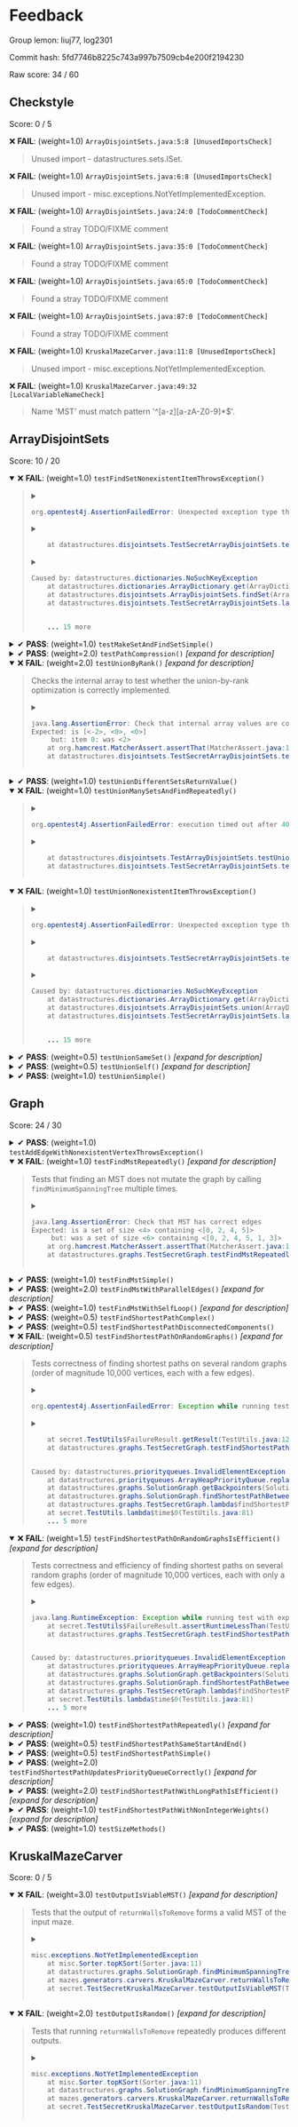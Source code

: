 # Feedback

Group lemon: liuj77, log2301

Commit hash: 5fd7746b8225c743a997b7509cb4e200f2194230

Raw score: 34 / 60

## Checkstyle

Score: 0 / 5

❌ <b>FAIL</b>: (weight=1.0) `ArrayDisjointSets.java:5:8 [UnusedImportsCheck]`  
> Unused import - datastructures.sets.ISet.

❌ <b>FAIL</b>: (weight=1.0) `ArrayDisjointSets.java:6:8 [UnusedImportsCheck]`  
> Unused import - misc.exceptions.NotYetImplementedException.

❌ <b>FAIL</b>: (weight=1.0) `ArrayDisjointSets.java:24:0 [TodoCommentCheck]`  
> Found a stray TODO/FIXME comment

❌ <b>FAIL</b>: (weight=1.0) `ArrayDisjointSets.java:35:0 [TodoCommentCheck]`  
> Found a stray TODO/FIXME comment

❌ <b>FAIL</b>: (weight=1.0) `ArrayDisjointSets.java:65:0 [TodoCommentCheck]`  
> Found a stray TODO/FIXME comment

❌ <b>FAIL</b>: (weight=1.0) `ArrayDisjointSets.java:87:0 [TodoCommentCheck]`  
> Found a stray TODO/FIXME comment

❌ <b>FAIL</b>: (weight=1.0) `KruskalMazeCarver.java:11:8 [UnusedImportsCheck]`  
> Unused import - misc.exceptions.NotYetImplementedException.

❌ <b>FAIL</b>: (weight=1.0) `KruskalMazeCarver.java:49:32 [LocalVariableNameCheck]`  
> Name 'MST' must match pattern '^[a-z][a-zA-Z0-9]*$'.

## ArrayDisjointSets

Score: 10 / 20

<details open>
<summary>❌ <b>FAIL</b>: (weight=1.0) <code>testFindSetNonexistentItemThrowsException()</code></summary>

> <details>
> <summary>
> 
> ``` java
> org.opentest4j.AssertionFailedError: Unexpected exception type thrown ==> expected: <java.lang.IllegalArgumentException> but was: <datastructures.dictionaries.NoSuchKeyException>
> ```
> </summary>
> 
> ``` java
>     at org.junit.jupiter.api.AssertThrows.assertThrows(AssertThrows.java:65)
>     at org.junit.jupiter.api.AssertThrows.assertThrows(AssertThrows.java:37)
>     at org.junit.jupiter.api.Assertions.assertThrows(Assertions.java:2952)
> ```
> </details>
> <details>
> <summary>
> 
> ``` java
>     at datastructures.disjointsets.TestSecretArrayDisjointSets.testFindSetNonexistentItemThrowsException(TestSecretArrayDisjointSets.java:63)
> ```
> </summary>
> 
> ``` java
>     at java.base/jdk.internal.reflect.NativeMethodAccessorImpl.invoke0(Native Method)
>     at java.base/jdk.internal.reflect.NativeMethodAccessorImpl.invoke(NativeMethodAccessorImpl.java:62)
>     at java.base/jdk.internal.reflect.DelegatingMethodAccessorImpl.invoke(DelegatingMethodAccessorImpl.java:43)
>     at java.base/java.lang.reflect.Method.invoke(Method.java:567)
>     at org.junit.platform.commons.util.ReflectionUtils.invokeMethod(ReflectionUtils.java:675)
>     at org.junit.jupiter.engine.execution.MethodInvocation.proceed(MethodInvocation.java:60)
>     at org.junit.jupiter.engine.execution.InvocationInterceptorChain$ValidatingInvocation.proceed(InvocationInterceptorChain.java:125)
>     at org.junit.jupiter.api.AssertTimeout.lambda$assertTimeoutPreemptively$4(AssertTimeout.java:132)
>     at java.base/java.util.concurrent.FutureTask.run(FutureTask.java:264)
>     at java.base/java.util.concurrent.ThreadPoolExecutor.runWorker(ThreadPoolExecutor.java:1128)
>     at java.base/java.util.concurrent.ThreadPoolExecutor$Worker.run(ThreadPoolExecutor.java:628)
>     at java.base/java.lang.Thread.run(Thread.java:835)
> ```
> </details>
> <details>
> <summary>
> 
> ``` java
> Caused by: datastructures.dictionaries.NoSuchKeyException
>     at datastructures.dictionaries.ArrayDictionary.get(ArrayDictionary.java:71)
>     at datastructures.disjointsets.ArrayDisjointSets.findSet(ArrayDisjointSets.java:67)
>     at datastructures.disjointsets.TestSecretArrayDisjointSets.lambda$testFindSetNonexistentItemThrowsException$3(TestSecretArrayDisjointSets.java:63)
> ```
> </summary>
> 
> ``` java
>     at org.junit.jupiter.api.AssertThrows.assertThrows(AssertThrows.java:55)
> ```
> </details>
> 
> ``` java
>     ... 15 more
> ```

</details>

<details>
<summary>✔ <b>PASS</b>: (weight=1.0) <code>testMakeSetAndFindSetSimple()</code></summary>
</details>

<details>
<summary>✔ <b>PASS</b>: (weight=2.0) <code>testPathCompression()</code> <i>[expand for description]</i></summary>

> Checks the internal array to test whether the path-compression optimization is correctly
> implemented.

</details>

<details open>
<summary>❌ <b>FAIL</b>: (weight=2.0) <code>testUnionByRank()</code> <i>[expand for description]</i></summary>

> Checks the internal array to test whether the union-by-rank optimization is correctly implemented.
>
> <details>
> <summary>
> 
> ``` java
> java.lang.AssertionError: Check that internal array values are correct
> Expected: is [<-2>, <0>, <0>] 
>      but: item 0: was <2>
>     at org.hamcrest.MatcherAssert.assertThat(MatcherAssert.java:18)
>     at datastructures.disjointsets.TestSecretArrayDisjointSets.testUnionByRank(TestSecretArrayDisjointSets.java:225)
> ```
> </summary>
> 
> ``` java
>     at java.base/jdk.internal.reflect.NativeMethodAccessorImpl.invoke0(Native Method)
>     at java.base/jdk.internal.reflect.NativeMethodAccessorImpl.invoke(NativeMethodAccessorImpl.java:62)
>     at java.base/jdk.internal.reflect.DelegatingMethodAccessorImpl.invoke(DelegatingMethodAccessorImpl.java:43)
>     at java.base/java.lang.reflect.Method.invoke(Method.java:567)
>     at org.junit.platform.commons.util.ReflectionUtils.invokeMethod(ReflectionUtils.java:675)
>     at org.junit.jupiter.engine.execution.MethodInvocation.proceed(MethodInvocation.java:60)
>     at org.junit.jupiter.engine.execution.InvocationInterceptorChain$ValidatingInvocation.proceed(InvocationInterceptorChain.java:125)
>     at org.junit.jupiter.api.AssertTimeout.lambda$assertTimeoutPreemptively$4(AssertTimeout.java:132)
>     at java.base/java.util.concurrent.FutureTask.run(FutureTask.java:264)
>     at java.base/java.util.concurrent.ThreadPoolExecutor.runWorker(ThreadPoolExecutor.java:1128)
>     at java.base/java.util.concurrent.ThreadPoolExecutor$Worker.run(ThreadPoolExecutor.java:628)
>     at java.base/java.lang.Thread.run(Thread.java:835)
> ```
> </details>

</details>

<details>
<summary>✔ <b>PASS</b>: (weight=1.0) <code>testUnionDifferentSetsReturnValue()</code></summary>
</details>

<details open>
<summary>❌ <b>FAIL</b>: (weight=1.0) <code>testUnionManySetsAndFindRepeatedly()</code></summary>

> <details>
> <summary>
> 
> ``` java
> org.opentest4j.AssertionFailedError: execution timed out after 4000 ms
> ```
> </summary>
> 
> ``` java
>     at org.junit.jupiter.api.AssertTimeout.assertTimeoutPreemptively(AssertTimeout.java:144)
>     at org.junit.jupiter.api.AssertTimeout.assertTimeoutPreemptively(AssertTimeout.java:115)
>     at org.junit.jupiter.api.AssertTimeout.assertTimeoutPreemptively(AssertTimeout.java:97)
>     at org.junit.jupiter.api.AssertTimeout.assertTimeoutPreemptively(AssertTimeout.java:93)
>     at org.junit.jupiter.api.Assertions.assertTimeoutPreemptively(Assertions.java:3268)
> ```
> </details>
> <details>
> <summary>
> 
> ``` java
>     at datastructures.disjointsets.TestArrayDisjointSets.testUnionManySetsAndFindRepeatedly(TestArrayDisjointSets.java:82)
>     at datastructures.disjointsets.TestSecretArrayDisjointSets.testUnionManySetsAndFindRepeatedly(TestSecretArrayDisjointSets.java:55)
> ```
> </summary>
> 
> ``` java
>     at java.base/jdk.internal.reflect.NativeMethodAccessorImpl.invoke0(Native Method)
>     at java.base/jdk.internal.reflect.NativeMethodAccessorImpl.invoke(NativeMethodAccessorImpl.java:62)
>     at java.base/jdk.internal.reflect.DelegatingMethodAccessorImpl.invoke(DelegatingMethodAccessorImpl.java:43)
>     at java.base/java.lang.reflect.Method.invoke(Method.java:567)
>     at org.junit.platform.commons.util.ReflectionUtils.invokeMethod(ReflectionUtils.java:675)
>     at org.junit.jupiter.engine.execution.MethodInvocation.proceed(MethodInvocation.java:60)
>     at org.junit.jupiter.engine.execution.InvocationInterceptorChain$ValidatingInvocation.proceed(InvocationInterceptorChain.java:125)
>     at org.junit.jupiter.api.AssertTimeout.lambda$assertTimeoutPreemptively$4(AssertTimeout.java:132)
>     at java.base/java.util.concurrent.FutureTask.run(FutureTask.java:264)
>     at java.base/java.util.concurrent.ThreadPoolExecutor.runWorker(ThreadPoolExecutor.java:1128)
>     at java.base/java.util.concurrent.ThreadPoolExecutor$Worker.run(ThreadPoolExecutor.java:628)
>     at java.base/java.lang.Thread.run(Thread.java:835)
> ```
> </details>

</details>

<details open>
<summary>❌ <b>FAIL</b>: (weight=1.0) <code>testUnionNonexistentItemThrowsException()</code></summary>

> <details>
> <summary>
> 
> ``` java
> org.opentest4j.AssertionFailedError: Unexpected exception type thrown ==> expected: <java.lang.IllegalArgumentException> but was: <datastructures.dictionaries.NoSuchKeyException>
> ```
> </summary>
> 
> ``` java
>     at org.junit.jupiter.api.AssertThrows.assertThrows(AssertThrows.java:65)
>     at org.junit.jupiter.api.AssertThrows.assertThrows(AssertThrows.java:37)
>     at org.junit.jupiter.api.Assertions.assertThrows(Assertions.java:2952)
> ```
> </details>
> <details>
> <summary>
> 
> ``` java
>     at datastructures.disjointsets.TestSecretArrayDisjointSets.testUnionNonexistentItemThrowsException(TestSecretArrayDisjointSets.java:71)
> ```
> </summary>
> 
> ``` java
>     at java.base/jdk.internal.reflect.NativeMethodAccessorImpl.invoke0(Native Method)
>     at java.base/jdk.internal.reflect.NativeMethodAccessorImpl.invoke(NativeMethodAccessorImpl.java:62)
>     at java.base/jdk.internal.reflect.DelegatingMethodAccessorImpl.invoke(DelegatingMethodAccessorImpl.java:43)
>     at java.base/java.lang.reflect.Method.invoke(Method.java:567)
>     at org.junit.platform.commons.util.ReflectionUtils.invokeMethod(ReflectionUtils.java:675)
>     at org.junit.jupiter.engine.execution.MethodInvocation.proceed(MethodInvocation.java:60)
>     at org.junit.jupiter.engine.execution.InvocationInterceptorChain$ValidatingInvocation.proceed(InvocationInterceptorChain.java:125)
>     at org.junit.jupiter.api.AssertTimeout.lambda$assertTimeoutPreemptively$4(AssertTimeout.java:132)
>     at java.base/java.util.concurrent.FutureTask.run(FutureTask.java:264)
>     at java.base/java.util.concurrent.ThreadPoolExecutor.runWorker(ThreadPoolExecutor.java:1128)
>     at java.base/java.util.concurrent.ThreadPoolExecutor$Worker.run(ThreadPoolExecutor.java:628)
>     at java.base/java.lang.Thread.run(Thread.java:835)
> ```
> </details>
> <details>
> <summary>
> 
> ``` java
> Caused by: datastructures.dictionaries.NoSuchKeyException
>     at datastructures.dictionaries.ArrayDictionary.get(ArrayDictionary.java:71)
>     at datastructures.disjointsets.ArrayDisjointSets.union(ArrayDisjointSets.java:89)
>     at datastructures.disjointsets.TestSecretArrayDisjointSets.lambda$testUnionNonexistentItemThrowsException$4(TestSecretArrayDisjointSets.java:71)
> ```
> </summary>
> 
> ``` java
>     at org.junit.jupiter.api.AssertThrows.assertThrows(AssertThrows.java:55)
> ```
> </details>
> 
> ``` java
>     ... 15 more
> ```

</details>

<details>
<summary>✔ <b>PASS</b>: (weight=0.5) <code>testUnionSameSet()</code> <i>[expand for description]</i></summary>

> Tests whether unioning two items in the same set correctly does nothing and returns false. (Causing
> an item to point to itself or one of its children will likely result in a stack overflow or timeout
> due to infinite recursion or infinite looping.)

</details>

<details>
<summary>✔ <b>PASS</b>: (weight=0.5) <code>testUnionSelf()</code> <i>[expand for description]</i></summary>

> Tests whether unioning an item with itself correctly does nothing and returns false.

</details>

<details>
<summary>✔ <b>PASS</b>: (weight=1.0) <code>testUnionSimple()</code></summary>
</details>

## Graph

Score: 24 / 30

<details>
<summary>✔ <b>PASS</b>: (weight=1.0) <code>testAddEdgeWithNonexistentVertexThrowsException()</code></summary>
</details>

<details open>
<summary>❌ <b>FAIL</b>: (weight=1.0) <code>testFindMstRepeatedly()</code> <i>[expand for description]</i></summary>

> Tests that finding an MST does not mutate the graph by calling `findMinimumSpanningTree` multiple
> times.
>
> <details>
> <summary>
> 
> ``` java
> java.lang.AssertionError: Check that MST has correct edges
> Expected: is a set of size <4> containing <[0, 2, 4, 5]>
>      but: was a set of size <6> containing <[0, 2, 4, 5, 1, 3]>
>     at org.hamcrest.MatcherAssert.assertThat(MatcherAssert.java:18)
>     at datastructures.graphs.TestSecretGraph.testFindMstRepeatedly(TestSecretGraph.java:316)
> ```
> </summary>
> 
> ``` java
>     at java.base/jdk.internal.reflect.NativeMethodAccessorImpl.invoke0(Native Method)
>     at java.base/jdk.internal.reflect.NativeMethodAccessorImpl.invoke(NativeMethodAccessorImpl.java:62)
>     at java.base/jdk.internal.reflect.DelegatingMethodAccessorImpl.invoke(DelegatingMethodAccessorImpl.java:43)
>     at java.base/java.lang.reflect.Method.invoke(Method.java:567)
>     at org.junit.platform.commons.util.ReflectionUtils.invokeMethod(ReflectionUtils.java:675)
>     at org.junit.jupiter.engine.execution.MethodInvocation.proceed(MethodInvocation.java:60)
>     at org.junit.jupiter.engine.execution.InvocationInterceptorChain$ValidatingInvocation.proceed(InvocationInterceptorChain.java:125)
>     at org.junit.jupiter.api.AssertTimeout.lambda$assertTimeoutPreemptively$4(AssertTimeout.java:132)
>     at java.base/java.util.concurrent.FutureTask.run(FutureTask.java:264)
>     at java.base/java.util.concurrent.ThreadPoolExecutor.runWorker(ThreadPoolExecutor.java:1128)
>     at java.base/java.util.concurrent.ThreadPoolExecutor$Worker.run(ThreadPoolExecutor.java:628)
>     at java.base/java.lang.Thread.run(Thread.java:835)
> ```
> </details>

</details>

<details>
<summary>✔ <b>PASS</b>: (weight=1.0) <code>testFindMstSimple()</code></summary>
</details>

<details>
<summary>✔ <b>PASS</b>: (weight=2.0) <code>testFindMstWithParallelEdges()</code> <i>[expand for description]</i></summary>

> Tests that finding an MST on a graph with many parallel edges works correctly.

</details>

<details>
<summary>✔ <b>PASS</b>: (weight=1.0) <code>testFindMstWithSelfLoop()</code> <i>[expand for description]</i></summary>

> Tests that finding an MST on a graph with a low-cost self-loop works correctly.

</details>

<details>
<summary>✔ <b>PASS</b>: (weight=0.5) <code>testFindShortestPathComplex()</code></summary>
</details>

<details>
<summary>✔ <b>PASS</b>: (weight=0.5) <code>testFindShortestPathDisconnectedComponents()</code></summary>
</details>

<details open>
<summary>❌ <b>FAIL</b>: (weight=0.5) <code>testFindShortestPathOnRandomGraphs()</code> <i>[expand for description]</i></summary>

> Tests correctness of finding shortest paths on several random graphs (order of magnitude 10,000
> vertices, each with a few edges).
>
> <details>
> <summary>
> 
> ``` java
> org.opentest4j.AssertionFailedError: Exception while running test
> ```
> </summary>
> 
> ``` java
>     at org.junit.jupiter.api.AssertionUtils.fail(AssertionUtils.java:43)
>     at org.junit.jupiter.api.Assertions.fail(Assertions.java:129)
> ```
> </details>
> <details>
> <summary>
> 
> ``` java
>     at secret.TestUtils$FailureResult.getResult(TestUtils.java:129)
>     at datastructures.graphs.TestSecretGraph.testFindShortestPathOnRandomGraphs(TestSecretGraph.java:143)
> ```
> </summary>
> 
> ``` java
>     at java.base/jdk.internal.reflect.NativeMethodAccessorImpl.invoke0(Native Method)
>     at java.base/jdk.internal.reflect.NativeMethodAccessorImpl.invoke(NativeMethodAccessorImpl.java:62)
>     at java.base/jdk.internal.reflect.DelegatingMethodAccessorImpl.invoke(DelegatingMethodAccessorImpl.java:43)
>     at java.base/java.lang.reflect.Method.invoke(Method.java:567)
>     at org.junit.platform.commons.util.ReflectionUtils.invokeMethod(ReflectionUtils.java:675)
>     at org.junit.jupiter.engine.execution.MethodInvocation.proceed(MethodInvocation.java:60)
>     at org.junit.jupiter.engine.execution.InvocationInterceptorChain$ValidatingInvocation.proceed(InvocationInterceptorChain.java:125)
>     at org.junit.jupiter.api.AssertTimeout.lambda$assertTimeoutPreemptively$4(AssertTimeout.java:132)
>     at java.base/java.util.concurrent.FutureTask.run(FutureTask.java:264)
>     at java.base/java.util.concurrent.ThreadPoolExecutor.runWorker(ThreadPoolExecutor.java:1128)
>     at java.base/java.util.concurrent.ThreadPoolExecutor$Worker.run(ThreadPoolExecutor.java:628)
>     at java.base/java.lang.Thread.run(Thread.java:835)
> ```
> </details>
> 
> ``` java
> Caused by: datastructures.priorityqueues.InvalidElementException
>     at datastructures.priorityqueues.ArrayHeapPriorityQueue.replace(ArrayHeapPriorityQueue.java:130)
>     at datastructures.graphs.SolutionGraph.getBackpointers(SolutionGraph.java:211)
>     at datastructures.graphs.SolutionGraph.findShortestPathBetween(SolutionGraph.java:169)
>     at datastructures.graphs.TestSecretGraph.lambda$findShortestPathOnRandomGraphs$2(TestSecretGraph.java:127)
>     at secret.TestUtils.lambda$time$0(TestUtils.java:81)
>     ... 5 more
> ```

</details>

<details open>
<summary>❌ <b>FAIL</b>: (weight=1.5) <code>testFindShortestPathOnRandomGraphsIsEfficient()</code> <i>[expand for description]</i></summary>

> Tests correctness and efficiency of finding shortest paths on several random graphs (order of
> magnitude 10,000 vertices, each with only a few edges).
>
> <details>
> <summary>
> 
> ``` java
> java.lang.RuntimeException: Exception while running test with expected runtime 10000 ms
>     at secret.TestUtils$FailureResult.assertRuntimeLessThan(TestUtils.java:124)
>     at datastructures.graphs.TestSecretGraph.testFindShortestPathOnRandomGraphsIsEfficient(TestSecretGraph.java:148)
> ```
> </summary>
> 
> ``` java
>     at java.base/jdk.internal.reflect.NativeMethodAccessorImpl.invoke0(Native Method)
>     at java.base/jdk.internal.reflect.NativeMethodAccessorImpl.invoke(NativeMethodAccessorImpl.java:62)
>     at java.base/jdk.internal.reflect.DelegatingMethodAccessorImpl.invoke(DelegatingMethodAccessorImpl.java:43)
>     at java.base/java.lang.reflect.Method.invoke(Method.java:567)
>     at org.junit.platform.commons.util.ReflectionUtils.invokeMethod(ReflectionUtils.java:675)
>     at org.junit.jupiter.engine.execution.MethodInvocation.proceed(MethodInvocation.java:60)
>     at org.junit.jupiter.engine.execution.InvocationInterceptorChain$ValidatingInvocation.proceed(InvocationInterceptorChain.java:125)
>     at org.junit.jupiter.api.AssertTimeout.lambda$assertTimeoutPreemptively$4(AssertTimeout.java:132)
>     at java.base/java.util.concurrent.FutureTask.run(FutureTask.java:264)
>     at java.base/java.util.concurrent.ThreadPoolExecutor.runWorker(ThreadPoolExecutor.java:1128)
>     at java.base/java.util.concurrent.ThreadPoolExecutor$Worker.run(ThreadPoolExecutor.java:628)
>     at java.base/java.lang.Thread.run(Thread.java:835)
> ```
> </details>
> 
> ``` java
> Caused by: datastructures.priorityqueues.InvalidElementException
>     at datastructures.priorityqueues.ArrayHeapPriorityQueue.replace(ArrayHeapPriorityQueue.java:130)
>     at datastructures.graphs.SolutionGraph.getBackpointers(SolutionGraph.java:211)
>     at datastructures.graphs.SolutionGraph.findShortestPathBetween(SolutionGraph.java:169)
>     at datastructures.graphs.TestSecretGraph.lambda$findShortestPathOnRandomGraphs$2(TestSecretGraph.java:127)
>     at secret.TestUtils.lambda$time$0(TestUtils.java:81)
>     ... 5 more
> ```

</details>

<details>
<summary>✔ <b>PASS</b>: (weight=1.0) <code>testFindShortestPathRepeatedly()</code> <i>[expand for description]</i></summary>

> Tests that finding shortest paths does not mutate the graph by calling `findShortestPathBetween`
> multiple times.

</details>

<details>
<summary>✔ <b>PASS</b>: (weight=0.5) <code>testFindShortestPathSameStartAndEnd()</code></summary>
</details>

<details>
<summary>✔ <b>PASS</b>: (weight=0.5) <code>testFindShortestPathSimple()</code></summary>
</details>

<details>
<summary>✔ <b>PASS</b>: (weight=2.0) <code>testFindShortestPathUpdatesPriorityQueueCorrectly()</code> <i>[expand for description]</i></summary>

> Tests whether finding shortest paths correctly updates the priority queue while running Dijkstra's
> algorithm by using a graph that will produce incorrect results otherwise (e.g., if elements in the
> priority queue are mutated).

</details>

<details>
<summary>✔ <b>PASS</b>: (weight=2.0) <code>testFindShortestPathWithLongPathIsEfficient()</code> <i>[expand for description]</i></summary>

> Tests the efficiency of finding a shortest path when the shortest path is very long (order of
> magnitude 1000 edges long).

</details>

<details>
<summary>✔ <b>PASS</b>: (weight=1.0) <code>testFindShortestPathWithNonIntegerWeights()</code> <i>[expand for description]</i></summary>

> Tests whether finding shortest paths works correctly when some paths differ in cost by less than 1.

</details>

<details>
<summary>✔ <b>PASS</b>: (weight=1.0) <code>testSizeMethods()</code></summary>
</details>

## KruskalMazeCarver

Score: 0 / 5

<details open>
<summary>❌ <b>FAIL</b>: (weight=3.0) <code>testOutputIsViableMST()</code> <i>[expand for description]</i></summary>

> Tests that the output of `returnWallsToRemove` forms a valid MST of the input maze.
>
> <details>
> <summary>
> 
> ``` java
> misc.exceptions.NotYetImplementedException
>     at misc.Sorter.topKSort(Sorter.java:11)
>     at datastructures.graphs.SolutionGraph.findMinimumSpanningTree(SolutionGraph.java:134)
>     at mazes.generators.carvers.KruskalMazeCarver.returnWallsToRemove(KruskalMazeCarver.java:49)
>     at secret.TestSecretKruskalMazeCarver.testOutputIsViableMST(TestSecretKruskalMazeCarver.java:48)
> ```
> </summary>
> 
> ``` java
>     at java.base/jdk.internal.reflect.NativeMethodAccessorImpl.invoke0(Native Method)
>     at java.base/jdk.internal.reflect.NativeMethodAccessorImpl.invoke(NativeMethodAccessorImpl.java:62)
>     at java.base/jdk.internal.reflect.DelegatingMethodAccessorImpl.invoke(DelegatingMethodAccessorImpl.java:43)
>     at java.base/java.lang.reflect.Method.invoke(Method.java:567)
>     at org.junit.platform.commons.util.ReflectionUtils.invokeMethod(ReflectionUtils.java:675)
>     at org.junit.jupiter.engine.execution.MethodInvocation.proceed(MethodInvocation.java:60)
>     at org.junit.jupiter.engine.execution.InvocationInterceptorChain$ValidatingInvocation.proceed(InvocationInterceptorChain.java:125)
>     at org.junit.jupiter.api.AssertTimeout.lambda$assertTimeoutPreemptively$4(AssertTimeout.java:132)
>     at java.base/java.util.concurrent.FutureTask.run(FutureTask.java:264)
>     at java.base/java.util.concurrent.ThreadPoolExecutor.runWorker(ThreadPoolExecutor.java:1128)
>     at java.base/java.util.concurrent.ThreadPoolExecutor$Worker.run(ThreadPoolExecutor.java:628)
>     at java.base/java.lang.Thread.run(Thread.java:835)
> ```
> </details>

</details>

<details open>
<summary>❌ <b>FAIL</b>: (weight=2.0) <code>testOutputIsRandom()</code> <i>[expand for description]</i></summary>

> Tests that running `returnWallsToRemove` repeatedly produces different outputs.
>
> <details>
> <summary>
> 
> ``` java
> misc.exceptions.NotYetImplementedException
>     at misc.Sorter.topKSort(Sorter.java:11)
>     at datastructures.graphs.SolutionGraph.findMinimumSpanningTree(SolutionGraph.java:134)
>     at mazes.generators.carvers.KruskalMazeCarver.returnWallsToRemove(KruskalMazeCarver.java:49)
>     at secret.TestSecretKruskalMazeCarver.testOutputIsRandom(TestSecretKruskalMazeCarver.java:75)
> ```
> </summary>
> 
> ``` java
>     at java.base/jdk.internal.reflect.NativeMethodAccessorImpl.invoke0(Native Method)
>     at java.base/jdk.internal.reflect.NativeMethodAccessorImpl.invoke(NativeMethodAccessorImpl.java:62)
>     at java.base/jdk.internal.reflect.DelegatingMethodAccessorImpl.invoke(DelegatingMethodAccessorImpl.java:43)
>     at java.base/java.lang.reflect.Method.invoke(Method.java:567)
>     at org.junit.platform.commons.util.ReflectionUtils.invokeMethod(ReflectionUtils.java:675)
>     at org.junit.jupiter.engine.execution.MethodInvocation.proceed(MethodInvocation.java:60)
>     at org.junit.jupiter.engine.execution.InvocationInterceptorChain$ValidatingInvocation.proceed(InvocationInterceptorChain.java:125)
>     at org.junit.jupiter.api.AssertTimeout.lambda$assertTimeoutPreemptively$4(AssertTimeout.java:132)
>     at java.base/java.util.concurrent.FutureTask.run(FutureTask.java:264)
>     at java.base/java.util.concurrent.ThreadPoolExecutor.runWorker(ThreadPoolExecutor.java:1128)
>     at java.base/java.util.concurrent.ThreadPoolExecutor$Worker.run(ThreadPoolExecutor.java:628)
>     at java.base/java.lang.Thread.run(Thread.java:835)
> ```
> </details>

</details>
